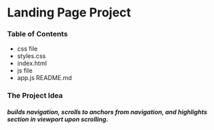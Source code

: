 # Landing Page Project

### Table of Contents

- css file
- styles.css    
- index.html
- js file
- app.js
README.md

### The Project Idea 
##### builds navigation, scrolls to anchors from navigation, and highlights section in viewport upon scrolling.


